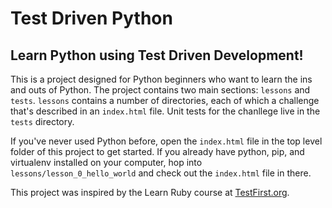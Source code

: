 # Test Driven Python

## Learn Python using Test Driven Development!

This is a project designed for Python beginners who want to learn the ins and outs of Python. The project contains two main sections: `lessons` and `tests`. `lessons` contains a number of directories, each of which a challenge that's described in an `index.html` file. Unit tests for the chanllege live in the `tests` directory.

If you've never used Python before, open the `index.html` file in the top level folder of this project to get started. If you already have python, pip, and virtualenv installed on your computer, hop into `lessons/lesson_0_hello_world` and check out the `index.html` file in there. 

This project was inspired by the Learn Ruby course at [TestFirst.org](http://testfirst.org/).
